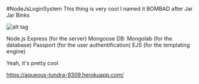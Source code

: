 #NodeJsLoginSystem
This thing is very cool
I named it BOMBAD after Jar Jar Binks

![alt tag](http://wallpaper.zone/img/3673901.jpg)

Node.js Express (for the server)
Mongoose DB: Mongolab (for the database)
Passport (for the user authentification)
EJS (for the templating engine)

Yeah, it's pretty cool

https://aqueous-tundra-9309.herokuapp.com/
